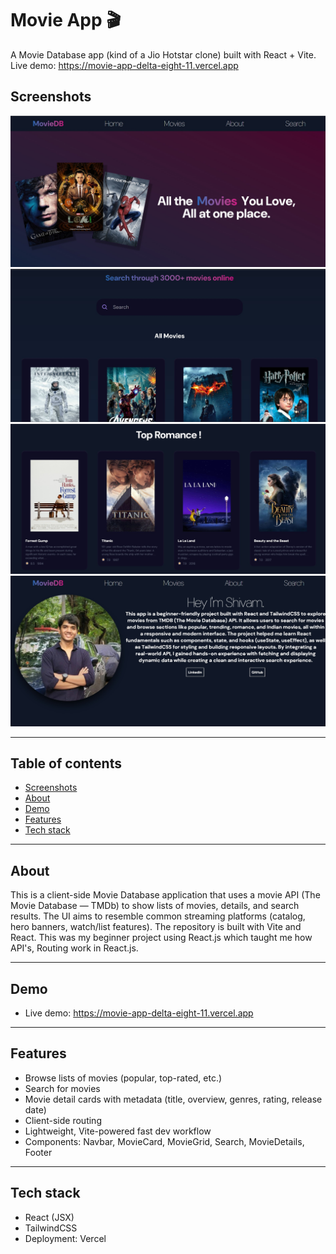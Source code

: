 # Movie App 🎬

A Movie Database app (kind of a Jio Hotstar clone) built with React + Vite.  
Live demo: https://movie-app-delta-eight-11.vercel.app


## Screenshots

![Home Page](screenshots/home.jpg)
![Search Page](screenshots/search.jpg)
![Movies Page](screenshots/movies.jpg)
![About Page](screenshots/aboutjpg.jpg)


---

## Table of contents

- [Screenshots](#screenshots)
- [About](#about)  
- [Demo](#demo)  
- [Features](#features)  
- [Tech stack](#tech-stack)  

---

## About

This is a client-side Movie Database application that uses a movie API (The Movie Database — TMDb) to show lists of movies, details, and search results. The UI aims to resemble common streaming platforms (catalog, hero banners, watch/list features). The repository is built with Vite and React. This was my beginner project using React.js which taught me how API's, Routing work in React.js.

---

## Demo

- Live demo: https://movie-app-delta-eight-11.vercel.app

---

## Features

- Browse lists of movies (popular, top-rated, etc.)
- Search for movies
- Movie detail cards with metadata (title, overview, genres, rating, release date)
- Client-side routing
- Lightweight, Vite-powered fast dev workflow
- Components: Navbar, MovieCard, MovieGrid, Search, MovieDetails, Footer

---

## Tech stack

- React (JSX)
- TailwindCSS
- Deployment: Vercel

